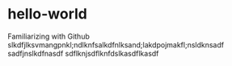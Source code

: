# hello-world
Familiarizing with Github
slkdfjlksvmangpnkl;ndlknfsalkdfnlksand;lakdpojmakfl;nsldknsadf
sadfjnslkdfnasdf
sdflknjsdflknfdslkasdflkasdf
